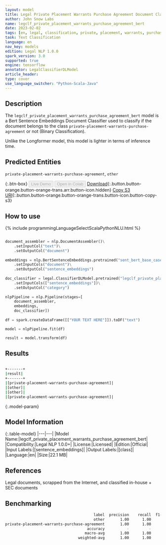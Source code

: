 ```yaml
---
layout: model
title: Legal Private Placement Warrants Purchase Agreement Document Classifier (Bert Sentence Embeddings)
author: John Snow Labs
name: legclf_private_placement_warrants_purchase_agreement_bert
date: 2023-02-02
tags: [en, legal, classification, private, placement, warrants, purchase, agreement, licensed, bert, tensorflow]
task: Text Classification
language: en
nav_key: models
edition: Legal NLP 1.0.0
spark_version: 3.0
supported: true
engine: tensorflow
annotator: LegalClassifierDLModel
article_header:
type: cover
use_language_switcher: "Python-Scala-Java"
---
```


## Description

The `legclf_private_placement_warrants_purchase_agreement_bert` model is a Bert Sentence Embeddings Document Classifier used to classify if the document belongs to the class `private-placement-warrants-purchase-agreement` or not (Binary Classification).

Unlike the Longformer model, this model is lighter in terms of inference time.

## Predicted Entities

`private-placement-warrants-purchase-agreement`, `other`

{:.btn-box}
<button class="button button-orange" disabled>Live Demo</button>
<button class="button button-orange" disabled>Open in Colab</button>
[Download](https://s3.amazonaws.com/auxdata.johnsnowlabs.com/legal/models/legclf_private_placement_warrants_purchase_agreement_bert_en_1.0.0_3.0_1675360216586.zip){:.button.button-orange.button-orange-trans.arr.button-icon.hidden}
[Copy S3 URI](s3://auxdata.johnsnowlabs.com/legal/models/legclf_private_placement_warrants_purchase_agreement_bert_en_1.0.0_3.0_1675360216586.zip){:.button.button-orange.button-orange-trans.button-icon.button-copy-s3}

## How to use



<div class="tabs-box" markdown="1">
{% include programmingLanguageSelectScalaPythonNLU.html %}

```python

document_assembler = nlp.DocumentAssembler()\
    .setInputCol("text")\
    .setOutputCol("document")
  
embeddings = nlp.BertSentenceEmbeddings.pretrained("sent_bert_base_cased", "en")\
    .setInputCols("document")\
    .setOutputCol("sentence_embeddings")
    
doc_classifier = legal.ClassifierDLModel.pretrained("legclf_private_placement_warrants_purchase_agreement_bert", "en", "legal/models")\
    .setInputCols(["sentence_embeddings"])\
    .setOutputCol("category")
    
nlpPipeline = nlp.Pipeline(stages=[
    document_assembler, 
    embeddings,
    doc_classifier])
 
df = spark.createDataFrame([["YOUR TEXT HERE"]]).toDF("text")

model = nlpPipeline.fit(df)

result = model.transform(df)

```

</div>

## Results

```bash

+-------+
|result|
+-------+
|[private-placement-warrants-purchase-agreement]|
|[other]|
|[other]|
|[private-placement-warrants-purchase-agreement]|

```

{:.model-param}
## Model Information

{:.table-model}
|---|---|
|Model Name:|legclf_private_placement_warrants_purchase_agreement_bert|
|Compatibility:|Legal NLP 1.0.0+|
|License:|Licensed|
|Edition:|Official|
|Input Labels:|[sentence_embeddings]|
|Output Labels:|[class]|
|Language:|en|
|Size:|22.1 MB|

## References

Legal documents, scrapped from the Internet, and classified in-house + SEC documents 

## Benchmarking

```bash
                                        label  precision    recall  f1-score   support
                                        other       1.00      1.00      1.00        99
private-placement-warrants-purchase-agreement       1.00      1.00      1.00        42
                                     accuracy          -         -      1.00       141
                                    macro-avg       1.00      1.00      1.00       141
                                 weighted-avg       1.00      1.00      1.00       141
```

